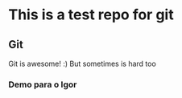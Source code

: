 # This is a test repo for git

## Git

Git is awesome! :)
But sometimes is hard too

### Demo para o Igor
